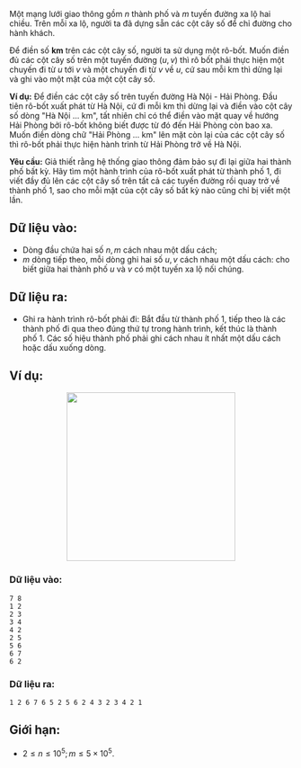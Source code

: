 Một mạng lưới giao thông gồm $n$ thành phố và $m$ tuyến đường xa lộ hai chiều. Trên mỗi xa lộ, người ta đã dựng sẵn các cột cây số để chỉ đường cho hành khách.

Để điền số **km** trên các cột cây số, người ta sử dụng một rô-bốt. Muốn điền đủ các cột cây số trên một tuyến đường $(u, v)$ thì rô bốt phải thực hiện một chuyến đi từ $u$ tới $v$ và một chuyến đi từ $v$ về $u$, cứ sau mỗi km thì dừng lại và ghi vào một mặt của một cột cây số.

**Ví dụ:** Để điền các cột cây số trên tuyến đường Hà Nội - Hải Phòng. Đầu tiên rô-bốt xuất phát từ Hà Nội, cứ đi mỗi km thì dừng lại và điền vào cột cây số dòng "Hà Nội ... km", tất nhiên chỉ có thể điền vào mặt quay về hướng Hải Phòng bởi rô-bốt không biết được từ đó đến Hải Phòng còn bao xa. Muốn điền dòng chữ "Hải Phòng ... km" lên mặt còn lại của các cột cây số thì rô-bốt phải thực hiện hành trình từ Hải Phòng trở về Hà Nội.

**Yêu cầu:** Giả thiết rằng hệ thống giao thông đảm bảo sự đi lại giữa hai thành phố bất kỳ. Hãy tìm một hành trình của rô-bốt xuất phát từ thành phố $1$, đi viết đầy đủ lên các cột cây số trên tất cả các tuyến đường rồi quay trở về thành phố $1$, sao cho mỗi mặt của cột cây số bất kỳ nào cũng chỉ bị viết một lần.

## Dữ liệu vào:
- Dòng đầu chứa hai số $n, m$ cách nhau một dấu cách;
- $m$ dòng tiếp theo, mỗi dòng ghi hai số $u, v$ cách nhau một dấu cách: cho biết giữa hai thành phố $u$ và $v$ có một tuyến xa lộ nối chúng.

## Dữ liệu ra:
- Ghi ra hành trình rô-bốt phải đi: Bắt đầu từ thành phố $1$, tiếp theo là các thành phố đi qua theo đúng thứ tự trong hành trình, kết thúc là thành phố $1$. Các số hiệu thành phố phải ghi cách nhau ít nhất một dấu cách hoặc dấu xuống dòng.

## Ví dụ:
<center><img src="/images/problems/549/MSTONES.png" width="300px" /></center>

### Dữ liệu vào:
```
7 8
1 2
2 3
3 4
4 2
2 5
5 6
6 7
6 2
```

### Dữ liệu ra:
```
1 2 6 7 6 5 2 5 6 2 4 3 2 3 4 2 1
```

## Giới hạn:
- $2 ≤ n ≤ 10^5; m ≤ 5×10^5$.